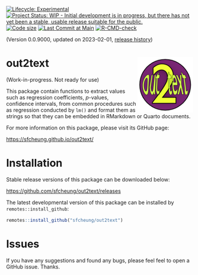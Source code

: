 <!-- badges: start -->
[![Lifecycle: Experimental](https://img.shields.io/badge/lifecycle-experimental-orange.svg)](https://lifecycle.r-lib.org/articles/stages.html#experimental)
[![Project Status: WIP - Initial development is in progress, but there has not yet been a stable, usable release suitable for the public.](https://www.repostatus.org/badges/latest/wip.svg)](https://www.repostatus.org/#wip)
[![Code size](https://img.shields.io/github/languages/code-size/sfcheung/out2text.svg)](https://github.com/sfcheung/out2text)
[![Last Commit at Main](https://img.shields.io/github/last-commit/sfcheung/out2text.svg)](https://github.com/sfcheung/out2text/commits/main)
[![R-CMD-check](https://github.com/sfcheung/out2text/actions/workflows/R-CMD-check.yaml/badge.svg)](https://github.com/sfcheung/out2text/actions/workflows/R-CMD-check.yaml)
<!-- badges: end -->

(Version 0.0.9000, updated on 2023-02-01, [release history](https://sfcheung.github.io/out2text/news/index.html))

# out2text <img src="man/figures/logo.png" align="right" height="150" />

(Work-in-progress. Not ready for use)

This package contain functions to extract values such as
regression coefficients, *p*-values, confidence intervals,
from common procedures such as regression conducted by `lm()`
and format them as strings so that they can be embedded in
RMarkdown or Quarto documents.

For more information on this package, please visit its GitHub page:

https://sfcheung.github.io/out2text/

# Installation

Stable release versions of this package can be downloaded below:

https://github.com/sfcheung/out2text/releases

The latest developmental version of this package can be installed by `remotes::install_github`:

```r
remotes::install_github("sfcheung/out2text")
```

# Issues

If you have any suggestions and found any bugs, please feel
feel to open a GitHub issue. Thanks.
